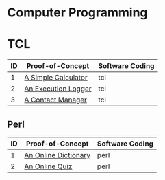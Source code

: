 # Computer Programming

# TCL

|ID| Proof-of-Concept                               | Software Coding |
|--|------------------------------------------------|---------|
| 1| [A Simple Calculator](tcl/simpleCalculator)    | tcl     |
| 2| [An Execution Logger](tcl/executionLogger)     | tcl     |
| 3| [A Contact Manager](tcl/contactManager)        | tcl     |


## Perl

|ID| Proof-of-Concept                             | Software Coding |
|--|----------------------------------------------|---------|
| 1| [An Online Dictionary](pl/dictionary)      | perl    |
| 2| [An Online Quiz](pl/quiz)                  | perl    |

